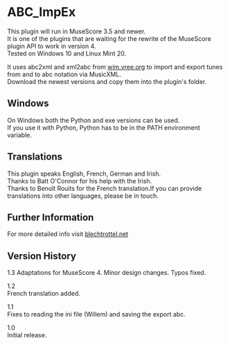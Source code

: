 # ABC_ImpEx

This plugin will run in MuseScore 3.5 and newer.  
It is one of the plugins that are waiting for the rewrite of the MuseScore plugin API to work in version 4.  
Tested on Windows 10 and Linux Mint 20.

It uses abc2xml and xml2abc from [wim.vree.org](https://wim.vree.org/svgParse) to import and export tunes from and to abc notation via MusicXML.  
Download the newest versions and copy them into the plugin's folder.

## Windows
On Windows both the Python and exe versions can be used.  
If you use it with Python, Python has to be in the PATH environment variable.

## Translations
This plugin speaks English, French, German and Irish.  
Thanks to Batt O'Connor for his help with the Irish.  
Thanks to Benoît Rouits for the French translation.If you can provide translations into other languages, please be in touch.

## Further Information
For more detailed info visit [blechtrottel.net](http://blechtrottel.net/en/abc_impex.html)

## Version History
1.3
Adaptations for MuseScore 4.
Minor design changes.
Typos fixed.

1.2  
French translation added.

1.1  
Fixes to reading the ini file (Willem) and saving the export abc. 

1.0  
Initial release.
